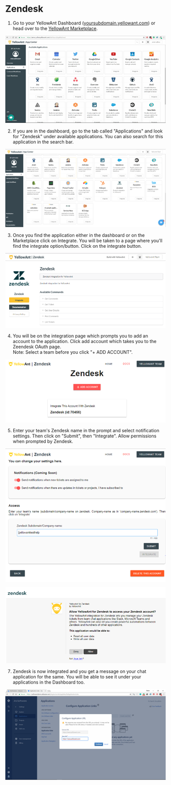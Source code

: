 # Zendesk

1. Go to your YellowAnt Dashboard \([yoursubdomain.yellowant.com](https://github.com/yellowanthq/yellowant-help-center/tree/bdad19066023aa6a8b667a1d6f05b72945b49759/yoursubdomain.yellowant.com)\) or head over to the [YellowAnt Marketplace](https://www.yellowant.com/marketplace).

![YellowAnt Dashboard - Available Applications Panel](../../.gitbook/assets/image%20%2867%29.png)

2. If you are in the dashboard, go to the tab called "Applications" and look for "Zendesk" under available applications. You can also search for this application in the search bar.

![Find Zendesk in the app marketplace](../../.gitbook/assets/image%20%2892%29.png)

3. Once you find the application either in the dashboard or on the Marketplace click on Integrate. You will be taken to a page where you'll find the integrate option/button. Click on the integrate button.

![Option to integrate Zendesk along with available commands](../../.gitbook/assets/image%20%28268%29.png)

4. You will be on the integration page which prompts you to add an account to the application. Click add account which takes you to the Zeendesk OAuth page.  
Note: Select a team before you click "+ ADD ACCOUNT".

![Make sure to select the right team and click &quot;Add Account&quot;](../../.gitbook/assets/image%20%28280%29.png)

5. Enter your  team's Zendesk name  in the prompt and select notification settings. Then click on "Submit", then "Integrate". Allow permissions when prompted by Zendesk.

![Enter the Zendesk name for your team](../../.gitbook/assets/image%20%28306%29.png)

![](../../.gitbook/assets/image%20%2883%29.png)

7. Zendesk is now integrated and you get a message on your chat application for the same. You will be able to see it under your applications in the Dashboard too.

![YellowAnt message in Slack confirming Zendesk Integration](../../.gitbook/assets/image%20%2830%29.png)

